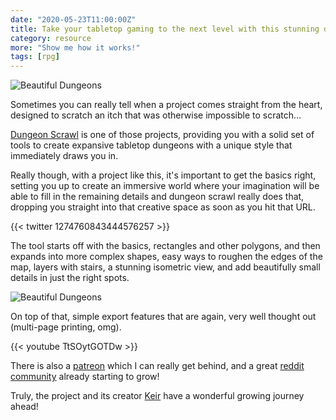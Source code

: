 ```yaml
---
date: "2020-05-23T11:00:00Z"
title: Take your tabletop gaming to the next level with this stunning dungeon creator.
category: resource
more: "Show me how it works!"
tags: [rpg]
---
```


![Beautiful Dungeons](<https://tiw.accelerator.net/dungeon-crawl-2.png;resize(450,400,fit)/quantize(20)/quality(20).png>)

Sometimes you can really tell when a project comes straight from the heart, designed to scratch an itch that was otherwise impossible to scratch...

[Dungeon Scrawl](https://dungeonscrawl.com/) is one of those projects, providing you with a solid set of tools to create expansive tabletop dungeons with a unique style that immediately draws you in.

<!--more-->

Really though, with a project like this, it's important to get the basics right, setting you up to create an immersive world where your imagination will be able to fill in the remaining details and dungeon scrawl really does that, dropping you straight into that creative space as soon as you hit that URL.

{{< twitter 1274760843444576257 >}}

The tool starts off with the basics, rectangles and other polygons, and then expands into more complex shapes, easy ways to roughen the edges of the map, layers with stairs,  a stunning isometric view, and add beautifully small details in just the right spots.

![Beautiful Dungeons](<https://tiw.accelerator.net/dungeon-scrawl-1.png;resize(450,400,fit)/quantize(20)/quality(20).png>)

On top of that, simple export features that are again, very well thought out (multi-page printing, omg).

{{< youtube TtSOytGOTDw >}}

There is also a [patreon](https://www.patreon.com/probabletrain) which I can really get behind, and a great [reddit community](https://www.reddit.com/r/dungeonscrawl/) already starting to grow! 

Truly, the project and its creator [Keir](https://twitter.com/probabletrain) have a wonderful growing journey ahead!
